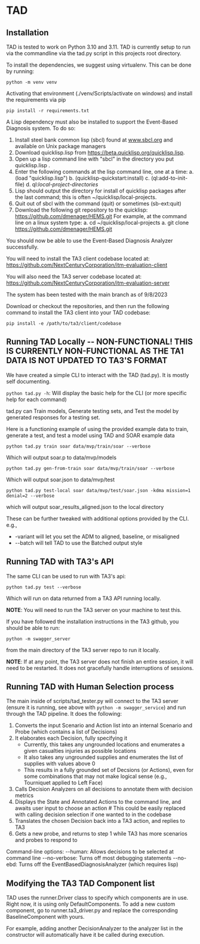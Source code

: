# TAD

## Installation

TAD is tested to work on Python 3.10 and 3.11.
TAD is currently setup to run via the commandline via the tad.py script in this projects root directory.

To install the dependencies, we suggest using virtualenv. This can be done by running:

`python -m venv venv`

Activating that environment (./venv/Scripts/activate on windows) and
install the requirements via pip

`pip install -r requirements.txt`

A Lisp dependency must also be installed to support the Event-Based Diagnosis system. To do so:
1. Install steel bank common lisp (sbcl) found at www.sbcl.org and available on Unix package managers
2. Download quicklisp.lisp from https://beta.quicklisp.org/quicklisp.lisp.
3. Open up a lisp command line with "sbcl" in the directory you put quicklisp.lisp .
4. Enter the following commands at the lisp command line, one at a time:
    a. (load "quicklisp.lisp")
    b. (quicklisp-quickstart:install)
    c. (ql:add-to-init-file)
    d. ql:*local-project-directories*
5. Lisp should output the directory for install of quicklisp packages after the last command; this 
   is often ~/quicklisp/local-projects.
6. Quit out of sbcl with the command (quit) or sometimes (sb-ext:quit)
7. Download the following git repository to the quicklisp: https://github.com/dmenager/HEMS.git
    For example, at the command line on a linux system type:
    a. cd ~/quicklisp/local-projects
    a. git clone https://github.com/dmenager/HEMS.git
    
You should now be able to use the Event-Based Diagnosis Analyzer successfully.

You will need to install the TA3 client codebase located at: https://github.com/NextCenturyCorporation/itm-evaluation-client

You will also need the TA3 server codebase located at: https://github.com/NextCenturyCorporation/itm-evaluation-server

The system has been tested with the main branch as of 9/8/2023

Download or checkout the repositories, and then run the following command to install the TA3 client into your TAD codebase:

`pip install -e /path/to/ta3/client/codebase`

## Running TAD Locally -- NON-FUNCTIONAL! THIS IS CURRENTLY NON-FUNCTIONAL AS THE TA1 DATA IS NOT UPDATED TO TA3'S FORMAT

We have created a simple CLI to interact with the TAD (tad.py). It is mostly self documenting.

`python tad.py -h`: Will display the basic help for the CLI (or more specific help for each command)

tad.py can Train models, Generate testing sets, and Test the model by generated responses for a testing set.

Here is a functioning example of using the provided example data to train, generate a test, and test a model using TAD and SOAR example data

`python tad.py train soar data/mvp/train/soar --verbose`

Which will output soar.p to data/mvp/models

`python tad.py gen-from-train soar data/mvp/train/soar --verbose`

Which will output soar.json to data/mvp/test

`python tad.py test-local soar data/mvp/test/soar.json -kdma mission=1 denial=2 --verbose`

which will output soar_results_aligned.json to the local directory

These can be further tweaked with additional options provided by the CLI. e.g.,

* -variant will let you set the ADM to aligned, baseline, or misaligned
* --batch will tell TAD to use the Batched output style

## Running TAD with TA3's API

The same CLI can be used to run with TA3's api:

`python tad.py test --verbose`

Which will run on data returned from a TA3 API running locally.

**NOTE**: You will need to run the TA3 server on your machine to test this.

If you have followed the installation instructions in the TA3 github, you should be able to run:

`python -m swagger_server`

from the main directory of the TA3 server repo to run it locally.

**NOTE**: If at any point, the TA3 server does not finish an entire session, it will need to be restarted. It does not gracefully handle interruptions of sessions.

## Running TAD with Human Selection process

The main inside of scripts/tad_tester.py will connect to the TA3 server (ensure it is running, see above with `python -m swagger_service`) and run through the TAD pipeline. It does the following:

1. Converts the input Scenario and Action list into an internal Scenario and Probe (which contains a list of Decisions)
2. It elaborates each Decision, fully specifying it
   * Currently, this takes any ungrounded locations and enumerates a given casualties injuries as possible locations
   * It also takes any ungrounded supplies and enumerates the list of supplies with values above 0
   * This results in a fully grounded set of Decsions (or Actions), even for some combinations that may not make logical sense (e.g., Tourniquet applied to Left Face)
3. Calls Decision Analyzers on all decisions to annotate them with decision metrics
4. Displays the State and Annotated Actions to the command line, and awaits user input to choose an action # This could be easily replaced with calling decision selection if one wanted to in the codebase
5. Translates the chosen Decision back into a TA3 action, and replies to TA3
6. Gets a new probe, and returns to step 1 while TA3 has more scenarios and probes to respond to

Command-line options:
  --human: Allows decisions to be selected at command line
  --no-verbose: Turns off most debugging statements
  --no-ebd: Turns off the EventBasedDiagnosisAnalyzer (which requires lisp)

## Modifying the TA3 TAD Component list

TAD uses the runner.Driver class to specify which components are in use. Right now, it is using only DefaultComponents. To add a new custom component, go to runner.ta3_driver.py and replace the corresponding BaselineComponent with yours.

For example, adding another DecisionAnalyzer to the analyzer list in the constructor will automatically have it be called during execution.